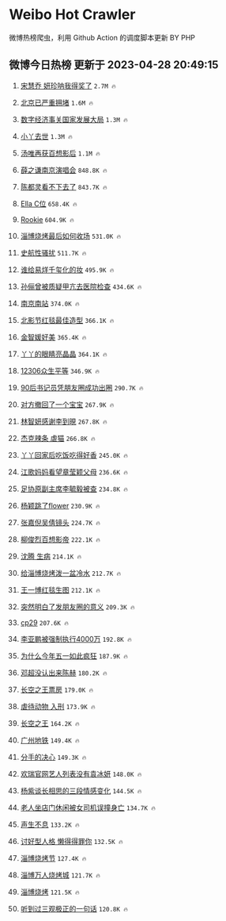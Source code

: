 # Weibo Hot Crawler 



微博热榜爬虫，利用 Github Action 的调度脚本更新 BY PHP 


## 微博今日热榜 更新于 2023-04-28 20:49:15 
1. [宋慧乔 妍珍呐我得奖了](https://s.weibo.com/weibo?q=%E5%AE%8B%E6%85%A7%E4%B9%94%20%E5%A6%8D%E7%8F%8D%E5%91%90%E6%88%91%E5%BE%97%E5%A5%96%E4%BA%86&t=31&band_rank=1&Refer=top) `2.7M 🔥` 

1. [北京已严重拥堵](https://s.weibo.com/weibo?q=%23%E5%8C%97%E4%BA%AC%E5%B7%B2%E4%B8%A5%E9%87%8D%E6%8B%A5%E5%A0%B5%23&t=31&band_rank=2&Refer=top) `1.6M 🔥` 

1. [数字经济事关国家发展大局](https://s.weibo.com/weibo?q=%23%E6%95%B0%E5%AD%97%E7%BB%8F%E6%B5%8E%E4%BA%8B%E5%85%B3%E5%9B%BD%E5%AE%B6%E5%8F%91%E5%B1%95%E5%A4%A7%E5%B1%80%23&t=31&band_rank=3&Refer=top) `1.3M 🔥` 

1. [小丫去世](https://s.weibo.com/weibo?q=%E5%B0%8F%E4%B8%AB%E5%8E%BB%E4%B8%96&t=31&band_rank=4&Refer=top) `1.3M 🔥` 

1. [汤唯再获百想影后](https://s.weibo.com/weibo?q=%23%E6%B1%A4%E5%94%AF%E5%86%8D%E8%8E%B7%E7%99%BE%E6%83%B3%E5%BD%B1%E5%90%8E%23&t=31&band_rank=5&Refer=top) `1.1M 🔥` 

1. [薛之谦南京演唱会](https://s.weibo.com/weibo?q=%E8%96%9B%E4%B9%8B%E8%B0%A6%E5%8D%97%E4%BA%AC%E6%BC%94%E5%94%B1%E4%BC%9A&t=31&band_rank=6&Refer=top) `848.8K 🔥` 

1. [陈都灵看不下去了](https://s.weibo.com/weibo?q=%23%E9%99%88%E9%83%BD%E7%81%B5%E7%9C%8B%E4%B8%8D%E4%B8%8B%E5%8E%BB%E4%BA%86%23&t=31&band_rank=7&Refer=top) `843.7K 🔥` 

1. [Ella C位](https://s.weibo.com/weibo?q=Ella%20C%E4%BD%8D&t=31&band_rank=8&Refer=top) `658.4K 🔥` 

1. [Rookie](https://s.weibo.com/weibo?q=Rookie&t=31&band_rank=9&Refer=top) `604.9K 🔥` 

1. [淄博烧烤最后如何收场](https://s.weibo.com/weibo?q=%E6%B7%84%E5%8D%9A%E7%83%A7%E7%83%A4%E6%9C%80%E5%90%8E%E5%A6%82%E4%BD%95%E6%94%B6%E5%9C%BA&t=31&band_rank=10&Refer=top) `531.0K 🔥` 

1. [史航性骚扰](https://s.weibo.com/weibo?q=%23%E5%8F%B2%E8%88%AA%E6%80%A7%E9%AA%9A%E6%89%B0%23&t=31&band_rank=11&Refer=top) `511.7K 🔥` 

1. [谁给易烊千玺化的妆](https://s.weibo.com/weibo?q=%23%E8%B0%81%E7%BB%99%E6%98%93%E7%83%8A%E5%8D%83%E7%8E%BA%E5%8C%96%E7%9A%84%E5%A6%86%23&t=31&band_rank=12&Refer=top) `495.9K 🔥` 

1. [孙俪曾被质疑甲亢去医院检查](https://s.weibo.com/weibo?q=%23%E5%AD%99%E4%BF%AA%E6%9B%BE%E8%A2%AB%E8%B4%A8%E7%96%91%E7%94%B2%E4%BA%A2%E5%8E%BB%E5%8C%BB%E9%99%A2%E6%A3%80%E6%9F%A5%23&t=31&band_rank=13&Refer=top) `434.6K 🔥` 

1. [南京南站](https://s.weibo.com/weibo?q=%E5%8D%97%E4%BA%AC%E5%8D%97%E7%AB%99&t=31&band_rank=14&Refer=top) `374.0K 🔥` 

1. [北影节红毯最佳造型](https://s.weibo.com/weibo?q=%23%E5%8C%97%E5%BD%B1%E8%8A%82%E7%BA%A2%E6%AF%AF%E6%9C%80%E4%BD%B3%E9%80%A0%E5%9E%8B%23&t=31&band_rank=15&Refer=top) `366.1K 🔥` 

1. [金智媛好美](https://s.weibo.com/weibo?q=%E9%87%91%E6%99%BA%E5%AA%9B%E5%A5%BD%E7%BE%8E&t=31&band_rank=16&Refer=top) `365.4K 🔥` 

1. [丫丫的眼睛亮晶晶](https://s.weibo.com/weibo?q=%23%E4%B8%AB%E4%B8%AB%E7%9A%84%E7%9C%BC%E7%9D%9B%E4%BA%AE%E6%99%B6%E6%99%B6%23&t=31&band_rank=17&Refer=top) `364.1K 🔥` 

1. [12306众生平等](https://s.weibo.com/weibo?q=12306%E4%BC%97%E7%94%9F%E5%B9%B3%E7%AD%89&t=31&band_rank=18&Refer=top) `346.9K 🔥` 

1. [90后书记员凭朋友圈成功出圈](https://s.weibo.com/weibo?q=%2390%E5%90%8E%E4%B9%A6%E8%AE%B0%E5%91%98%E5%87%AD%E6%9C%8B%E5%8F%8B%E5%9C%88%E6%88%90%E5%8A%9F%E5%87%BA%E5%9C%88%23&t=31&band_rank=19&Refer=top) `290.7K 🔥` 

1. [对方撤回了一个宝宝](https://s.weibo.com/weibo?q=%23%E5%AF%B9%E6%96%B9%E6%92%A4%E5%9B%9E%E4%BA%86%E4%B8%80%E4%B8%AA%E5%AE%9D%E5%AE%9D%23&t=31&band_rank=20&Refer=top) `267.9K 🔥` 

1. [林智妍感谢李到晛](https://s.weibo.com/weibo?q=%23%E6%9E%97%E6%99%BA%E5%A6%8D%E6%84%9F%E8%B0%A2%E6%9D%8E%E5%88%B0%E6%99%9B%23&t=31&band_rank=21&Refer=top) `267.8K 🔥` 

1. [杰克辣条 虐猫](https://s.weibo.com/weibo?q=%E6%9D%B0%E5%85%8B%E8%BE%A3%E6%9D%A1%20%E8%99%90%E7%8C%AB&t=31&band_rank=22&Refer=top) `266.8K 🔥` 

1. [丫丫回家后吃饭吃得好香](https://s.weibo.com/weibo?q=%23%E4%B8%AB%E4%B8%AB%E5%9B%9E%E5%AE%B6%E5%90%8E%E5%90%83%E9%A5%AD%E5%90%83%E5%BE%97%E5%A5%BD%E9%A6%99%23&t=31&band_rank=23&Refer=top) `245.0K 🔥` 

1. [江歌妈妈看望章莹颖父母](https://s.weibo.com/weibo?q=%23%E6%B1%9F%E6%AD%8C%E5%A6%88%E5%A6%88%E7%9C%8B%E6%9C%9B%E7%AB%A0%E8%8E%B9%E9%A2%96%E7%88%B6%E6%AF%8D%23&t=31&band_rank=24&Refer=top) `236.6K 🔥` 

1. [足协原副主席李毓毅被查](https://s.weibo.com/weibo?q=%23%E8%B6%B3%E5%8D%8F%E5%8E%9F%E5%89%AF%E4%B8%BB%E5%B8%AD%E6%9D%8E%E6%AF%93%E6%AF%85%E8%A2%AB%E6%9F%A5%23&t=31&band_rank=25&Refer=top) `234.8K 🔥` 

1. [杨颖跳了flower](https://s.weibo.com/weibo?q=%23%E6%9D%A8%E9%A2%96%E8%B7%B3%E4%BA%86flower%23&t=31&band_rank=26&Refer=top) `230.9K 🔥` 

1. [张嘉倪吴倩镜头](https://s.weibo.com/weibo?q=%E5%BC%A0%E5%98%89%E5%80%AA%E5%90%B4%E5%80%A9%E9%95%9C%E5%A4%B4&t=31&band_rank=27&Refer=top) `224.7K 🔥` 

1. [柳俊烈百想影帝](https://s.weibo.com/weibo?q=%23%E6%9F%B3%E4%BF%8A%E7%83%88%E7%99%BE%E6%83%B3%E5%BD%B1%E5%B8%9D%23&t=31&band_rank=28&Refer=top) `222.1K 🔥` 

1. [沈腾 生病](https://s.weibo.com/weibo?q=%E6%B2%88%E8%85%BE%20%E7%94%9F%E7%97%85&t=31&band_rank=29&Refer=top) `214.1K 🔥` 

1. [给淄博烧烤泼一盆冷水](https://s.weibo.com/weibo?q=%23%E7%BB%99%E6%B7%84%E5%8D%9A%E7%83%A7%E7%83%A4%E6%B3%BC%E4%B8%80%E7%9B%86%E5%86%B7%E6%B0%B4%23&t=31&band_rank=30&Refer=top) `212.7K 🔥` 

1. [王一博红毯生图](https://s.weibo.com/weibo?q=%23%E7%8E%8B%E4%B8%80%E5%8D%9A%E7%BA%A2%E6%AF%AF%E7%94%9F%E5%9B%BE%23&t=31&band_rank=31&Refer=top) `212.1K 🔥` 

1. [突然明白了发朋友圈的意义](https://s.weibo.com/weibo?q=%23%E7%AA%81%E7%84%B6%E6%98%8E%E7%99%BD%E4%BA%86%E5%8F%91%E6%9C%8B%E5%8F%8B%E5%9C%88%E7%9A%84%E6%84%8F%E4%B9%89%23&t=31&band_rank=32&Refer=top) `209.3K 🔥` 

1. [cp29](https://s.weibo.com/weibo?q=cp29&t=31&band_rank=33&Refer=top) `207.6K 🔥` 

1. [李亚鹏被强制执行4000万](https://s.weibo.com/weibo?q=%23%E6%9D%8E%E4%BA%9A%E9%B9%8F%E8%A2%AB%E5%BC%BA%E5%88%B6%E6%89%A7%E8%A1%8C4000%E4%B8%87%23&t=31&band_rank=34&Refer=top) `192.8K 🔥` 

1. [为什么今年五一如此疯狂](https://s.weibo.com/weibo?q=%23%E4%B8%BA%E4%BB%80%E4%B9%88%E4%BB%8A%E5%B9%B4%E4%BA%94%E4%B8%80%E5%A6%82%E6%AD%A4%E7%96%AF%E7%8B%82%23&t=31&band_rank=35&Refer=top) `187.9K 🔥` 

1. [邓超没认出来陈赫](https://s.weibo.com/weibo?q=%23%E9%82%93%E8%B6%85%E6%B2%A1%E8%AE%A4%E5%87%BA%E6%9D%A5%E9%99%88%E8%B5%AB%23&t=31&band_rank=36&Refer=top) `180.2K 🔥` 

1. [长空之王票房](https://s.weibo.com/weibo?q=%E9%95%BF%E7%A9%BA%E4%B9%8B%E7%8E%8B%E7%A5%A8%E6%88%BF&t=31&band_rank=37&Refer=top) `179.0K 🔥` 

1. [虐待动物 入刑](https://s.weibo.com/weibo?q=%E8%99%90%E5%BE%85%E5%8A%A8%E7%89%A9%20%E5%85%A5%E5%88%91&t=31&band_rank=38&Refer=top) `173.9K 🔥` 

1. [长空之王](https://s.weibo.com/weibo?q=%E9%95%BF%E7%A9%BA%E4%B9%8B%E7%8E%8B&t=31&band_rank=39&Refer=top) `164.2K 🔥` 

1. [广州地铁](https://s.weibo.com/weibo?q=%E5%B9%BF%E5%B7%9E%E5%9C%B0%E9%93%81&t=31&band_rank=40&Refer=top) `149.4K 🔥` 

1. [分手的决心](https://s.weibo.com/weibo?q=%E5%88%86%E6%89%8B%E7%9A%84%E5%86%B3%E5%BF%83&t=31&band_rank=41&Refer=top) `149.3K 🔥` 

1. [欢瑞官网艺人列表没有袁冰妍](https://s.weibo.com/weibo?q=%23%E6%AC%A2%E7%91%9E%E5%AE%98%E7%BD%91%E8%89%BA%E4%BA%BA%E5%88%97%E8%A1%A8%E6%B2%A1%E6%9C%89%E8%A2%81%E5%86%B0%E5%A6%8D%23&t=31&band_rank=42&Refer=top) `148.0K 🔥` 

1. [杨紫谈长相思的三段情感变化](https://s.weibo.com/weibo?q=%23%E6%9D%A8%E7%B4%AB%E8%B0%88%E9%95%BF%E7%9B%B8%E6%80%9D%E7%9A%84%E4%B8%89%E6%AE%B5%E6%83%85%E6%84%9F%E5%8F%98%E5%8C%96%23&t=31&band_rank=43&Refer=top) `144.5K 🔥` 

1. [老人坐店门休闲被女司机误撞身亡](https://s.weibo.com/weibo?q=%23%E8%80%81%E4%BA%BA%E5%9D%90%E5%BA%97%E9%97%A8%E4%BC%91%E9%97%B2%E8%A2%AB%E5%A5%B3%E5%8F%B8%E6%9C%BA%E8%AF%AF%E6%92%9E%E8%BA%AB%E4%BA%A1%23&t=31&band_rank=44&Refer=top) `134.7K 🔥` 

1. [声生不息](https://s.weibo.com/weibo?q=%E5%A3%B0%E7%94%9F%E4%B8%8D%E6%81%AF&t=31&band_rank=45&Refer=top) `133.2K 🔥` 

1. [讨好型人格 懒得得罪你](https://s.weibo.com/weibo?q=%E8%AE%A8%E5%A5%BD%E5%9E%8B%E4%BA%BA%E6%A0%BC%20%E6%87%92%E5%BE%97%E5%BE%97%E7%BD%AA%E4%BD%A0&t=31&band_rank=46&Refer=top) `132.5K 🔥` 

1. [淄博烧烤节](https://s.weibo.com/weibo?q=%23%E6%B7%84%E5%8D%9A%E7%83%A7%E7%83%A4%E8%8A%82%23&t=31&band_rank=47&Refer=top) `127.4K 🔥` 

1. [淄博万人烧烤城](https://s.weibo.com/weibo?q=%E6%B7%84%E5%8D%9A%E4%B8%87%E4%BA%BA%E7%83%A7%E7%83%A4%E5%9F%8E&t=31&band_rank=48&Refer=top) `121.7K 🔥` 

1. [淄博烧烤](https://s.weibo.com/weibo?q=%E6%B7%84%E5%8D%9A%E7%83%A7%E7%83%A4&t=31&band_rank=49&Refer=top) `121.5K 🔥` 

1. [听到过三观极正的一句话](https://s.weibo.com/weibo?q=%23%E5%90%AC%E5%88%B0%E8%BF%87%E4%B8%89%E8%A7%82%E6%9E%81%E6%AD%A3%E7%9A%84%E4%B8%80%E5%8F%A5%E8%AF%9D%23&t=31&band_rank=50&Refer=top) `120.8K 🔥` 

